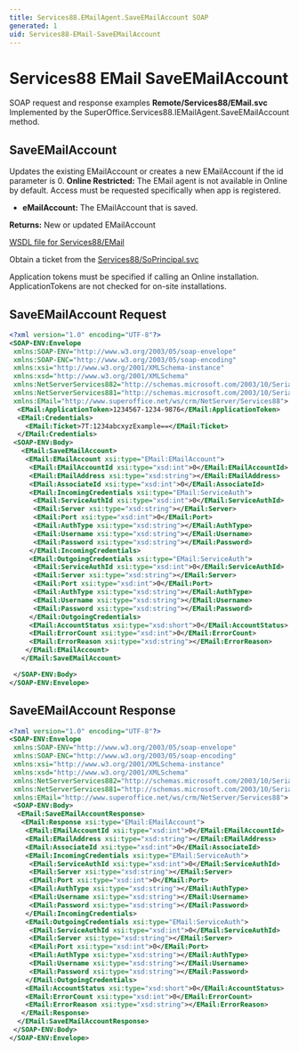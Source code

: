 ```yaml
---
title: Services88.EMailAgent.SaveEMailAccount SOAP
generated: 1
uid: Services88-EMail-SaveEMailAccount
---
```


# Services88 EMail SaveEMailAccount

SOAP request and response examples **Remote/Services88/EMail.svc**
Implemented by the <see cref="M:SuperOffice.Services88.IEMailAgent.SaveEMailAccount">SuperOffice.Services88.IEMailAgent.SaveEMailAccount</see> method.

## SaveEMailAccount

Updates the existing EMailAccount or creates a new EMailAccount if the id parameter is 0.
<para /><b>Online Restricted:</b> The EMail agent is not available in Online by default. Access must be requested specifically when app is registered.

* **eMailAccount:** The EMailAccount that is saved.

**Returns:** New or updated EMailAccount


[WSDL file for Services88/EMail](../Services88-EMail.md)

Obtain a ticket from the [Services88/SoPrincipal.svc](../SoPrincipal/index.md)

Application tokens must be specified if calling an Online installation. ApplicationTokens are not checked for on-site installations.

## SaveEMailAccount Request

```xml
<?xml version="1.0" encoding="UTF-8"?>
<SOAP-ENV:Envelope
 xmlns:SOAP-ENV="http://www.w3.org/2003/05/soap-envelope"
 xmlns:SOAP-ENC="http://www.w3.org/2003/05/soap-encoding"
 xmlns:xsi="http://www.w3.org/2001/XMLSchema-instance"
 xmlns:xsd="http://www.w3.org/2001/XMLSchema"
 xmlns:NetServerServices882="http://schemas.microsoft.com/2003/10/Serialization/Arrays"
 xmlns:NetServerServices881="http://schemas.microsoft.com/2003/10/Serialization/"
 xmlns:EMail="http://www.superoffice.net/ws/crm/NetServer/Services88">
  <EMail:ApplicationToken>1234567-1234-9876</EMail:ApplicationToken>
  <EMail:Credentials>
    <EMail:Ticket>7T:1234abcxyzExample==</EMail:Ticket>
  </EMail:Credentials>
 <SOAP-ENV:Body>
   <EMail:SaveEMailAccount>
    <EMail:EMailAccount xsi:type="EMail:EMailAccount">
     <EMail:EMailAccountId xsi:type="xsd:int">0</EMail:EMailAccountId>
     <EMail:EMailAddress xsi:type="xsd:string"></EMail:EMailAddress>
     <EMail:AssociateId xsi:type="xsd:int">0</EMail:AssociateId>
     <EMail:IncomingCredentials xsi:type="EMail:ServiceAuth">
      <EMail:ServiceAuthId xsi:type="xsd:int">0</EMail:ServiceAuthId>
      <EMail:Server xsi:type="xsd:string"></EMail:Server>
      <EMail:Port xsi:type="xsd:int">0</EMail:Port>
      <EMail:AuthType xsi:type="xsd:string"></EMail:AuthType>
      <EMail:Username xsi:type="xsd:string"></EMail:Username>
      <EMail:Password xsi:type="xsd:string"></EMail:Password>
     </EMail:IncomingCredentials>
     <EMail:OutgoingCredentials xsi:type="EMail:ServiceAuth">
      <EMail:ServiceAuthId xsi:type="xsd:int">0</EMail:ServiceAuthId>
      <EMail:Server xsi:type="xsd:string"></EMail:Server>
      <EMail:Port xsi:type="xsd:int">0</EMail:Port>
      <EMail:AuthType xsi:type="xsd:string"></EMail:AuthType>
      <EMail:Username xsi:type="xsd:string"></EMail:Username>
      <EMail:Password xsi:type="xsd:string"></EMail:Password>
     </EMail:OutgoingCredentials>
     <EMail:AccountStatus xsi:type="xsd:short">0</EMail:AccountStatus>
     <EMail:ErrorCount xsi:type="xsd:int">0</EMail:ErrorCount>
     <EMail:ErrorReason xsi:type="xsd:string"></EMail:ErrorReason>
    </EMail:EMailAccount>
   </EMail:SaveEMailAccount>

 </SOAP-ENV:Body>
</SOAP-ENV:Envelope>

```


## SaveEMailAccount Response

```xml
<?xml version="1.0" encoding="UTF-8"?>
<SOAP-ENV:Envelope
 xmlns:SOAP-ENV="http://www.w3.org/2003/05/soap-envelope"
 xmlns:SOAP-ENC="http://www.w3.org/2003/05/soap-encoding"
 xmlns:xsi="http://www.w3.org/2001/XMLSchema-instance"
 xmlns:xsd="http://www.w3.org/2001/XMLSchema"
 xmlns:NetServerServices882="http://schemas.microsoft.com/2003/10/Serialization/Arrays"
 xmlns:NetServerServices881="http://schemas.microsoft.com/2003/10/Serialization/"
 xmlns:EMail="http://www.superoffice.net/ws/crm/NetServer/Services88">
 <SOAP-ENV:Body>
  <EMail:SaveEMailAccountResponse>
   <EMail:Response xsi:type="EMail:EMailAccount">
    <EMail:EMailAccountId xsi:type="xsd:int">0</EMail:EMailAccountId>
    <EMail:EMailAddress xsi:type="xsd:string"></EMail:EMailAddress>
    <EMail:AssociateId xsi:type="xsd:int">0</EMail:AssociateId>
    <EMail:IncomingCredentials xsi:type="EMail:ServiceAuth">
     <EMail:ServiceAuthId xsi:type="xsd:int">0</EMail:ServiceAuthId>
     <EMail:Server xsi:type="xsd:string"></EMail:Server>
     <EMail:Port xsi:type="xsd:int">0</EMail:Port>
     <EMail:AuthType xsi:type="xsd:string"></EMail:AuthType>
     <EMail:Username xsi:type="xsd:string"></EMail:Username>
     <EMail:Password xsi:type="xsd:string"></EMail:Password>
    </EMail:IncomingCredentials>
    <EMail:OutgoingCredentials xsi:type="EMail:ServiceAuth">
     <EMail:ServiceAuthId xsi:type="xsd:int">0</EMail:ServiceAuthId>
     <EMail:Server xsi:type="xsd:string"></EMail:Server>
     <EMail:Port xsi:type="xsd:int">0</EMail:Port>
     <EMail:AuthType xsi:type="xsd:string"></EMail:AuthType>
     <EMail:Username xsi:type="xsd:string"></EMail:Username>
     <EMail:Password xsi:type="xsd:string"></EMail:Password>
    </EMail:OutgoingCredentials>
    <EMail:AccountStatus xsi:type="xsd:short">0</EMail:AccountStatus>
    <EMail:ErrorCount xsi:type="xsd:int">0</EMail:ErrorCount>
    <EMail:ErrorReason xsi:type="xsd:string"></EMail:ErrorReason>
   </EMail:Response>
  </EMail:SaveEMailAccountResponse>
 </SOAP-ENV:Body>
</SOAP-ENV:Envelope>

```


